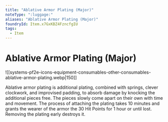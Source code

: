 ```yaml
---
title: "Ablative Armor Plating (Major)"
noteType: ":luggage:"
aliases: "Ablative Armor Plating (Major)"
foundryId: Item.x7GxKBZ4FzncfgIU
tags:
  - Item
---
```


# Ablative Armor Plating (Major)
![[systems-pf2e-icons-equipment-consumables-other-consumables-ablative-armor-plating.webp|150]]

Ablative armor plating is additional plating, combined with springs, clever clockwork, and improvised padding, to absorb damage by knocking the additional pieces free. The pieces slowly come apart on their own with time and movement. The process of attaching the plating takes 10 minutes and grants the wearer of the armor the 30 Hit Points for 1 hour or until lost. Removing the plating early destroys it.


